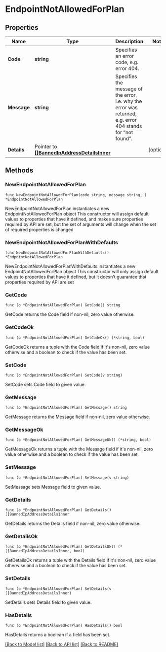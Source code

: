# EndpointNotAllowedForPlan

## Properties

Name | Type | Description | Notes
------------ | ------------- | ------------- | -------------
**Code** | **string** | Specifies an error code, e.g. error 404. | 
**Message** | **string** | Specifies the message of the error, i.e. why the error was returned, e.g. error 404 stands for “not found”. | 
**Details** | Pointer to [**[]BannedIpAddressDetailsInner**](BannedIpAddressDetailsInner.md) |  | [optional] 

## Methods

### NewEndpointNotAllowedForPlan

`func NewEndpointNotAllowedForPlan(code string, message string, ) *EndpointNotAllowedForPlan`

NewEndpointNotAllowedForPlan instantiates a new EndpointNotAllowedForPlan object
This constructor will assign default values to properties that have it defined,
and makes sure properties required by API are set, but the set of arguments
will change when the set of required properties is changed

### NewEndpointNotAllowedForPlanWithDefaults

`func NewEndpointNotAllowedForPlanWithDefaults() *EndpointNotAllowedForPlan`

NewEndpointNotAllowedForPlanWithDefaults instantiates a new EndpointNotAllowedForPlan object
This constructor will only assign default values to properties that have it defined,
but it doesn't guarantee that properties required by API are set

### GetCode

`func (o *EndpointNotAllowedForPlan) GetCode() string`

GetCode returns the Code field if non-nil, zero value otherwise.

### GetCodeOk

`func (o *EndpointNotAllowedForPlan) GetCodeOk() (*string, bool)`

GetCodeOk returns a tuple with the Code field if it's non-nil, zero value otherwise
and a boolean to check if the value has been set.

### SetCode

`func (o *EndpointNotAllowedForPlan) SetCode(v string)`

SetCode sets Code field to given value.


### GetMessage

`func (o *EndpointNotAllowedForPlan) GetMessage() string`

GetMessage returns the Message field if non-nil, zero value otherwise.

### GetMessageOk

`func (o *EndpointNotAllowedForPlan) GetMessageOk() (*string, bool)`

GetMessageOk returns a tuple with the Message field if it's non-nil, zero value otherwise
and a boolean to check if the value has been set.

### SetMessage

`func (o *EndpointNotAllowedForPlan) SetMessage(v string)`

SetMessage sets Message field to given value.


### GetDetails

`func (o *EndpointNotAllowedForPlan) GetDetails() []BannedIpAddressDetailsInner`

GetDetails returns the Details field if non-nil, zero value otherwise.

### GetDetailsOk

`func (o *EndpointNotAllowedForPlan) GetDetailsOk() (*[]BannedIpAddressDetailsInner, bool)`

GetDetailsOk returns a tuple with the Details field if it's non-nil, zero value otherwise
and a boolean to check if the value has been set.

### SetDetails

`func (o *EndpointNotAllowedForPlan) SetDetails(v []BannedIpAddressDetailsInner)`

SetDetails sets Details field to given value.

### HasDetails

`func (o *EndpointNotAllowedForPlan) HasDetails() bool`

HasDetails returns a boolean if a field has been set.


[[Back to Model list]](../README.md#documentation-for-models) [[Back to API list]](../README.md#documentation-for-api-endpoints) [[Back to README]](../README.md)


